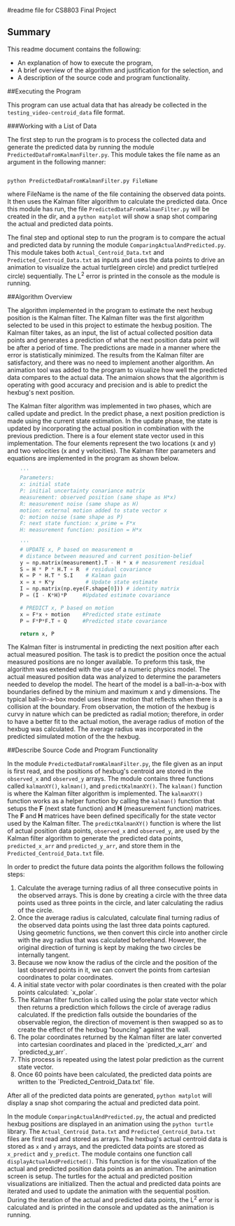 
#readme file for CS8803 Final Project
## Summary
This readme document contains the following:
* An explanation of how to execute the program,
* A brief overview of the algorithm and justification for the selection, and
* A description of the source code and program functionality.

##Executing the Program

This program can use actual data that has already be collected in the `testing_video-centroid_data` file format. 

###Working with a List of Data


The first step to run the program is to process the collected data and generate the predicted data by running the module `PredictedDataFromKalmanFilter.py`. This module takes the file name as an argument in the following manner:
<pre><code>
python PredictedDataFromKalmanFilter.py FileName
</code></pre>

where FileName is the name of the file containing the observed data points. It then uses the Kalman filter algorithm to calculate the predicted data. Once this module has run, the file `PredictedDataFromKalmanFilter.py` will be created in the dir, and a `python matplot` will show a snap shot comparing the actual and predicted data points.

The final step and optional step to run the program is to compare the actual and predicted data by running the module `ComparingActualAndPredicted.py`. This module takes both `Actual_Centroid_Data.txt` and `Predicted_Centroid_Data.txt` as inputs and uses the data points to drive an animation to visualize the actual turtle(green circle) and predict turtle(red circle) sequentially. The L<sup>2</sup> error is printed in the console as the module is running.

##Algorithm Overview

The algorithm implemented in the program to estimate the next hexbug position is the Kalman filter. The Kalman filter was the first algorithm selected to be used in this project to estimate the hexbug position. The Kalman filter takes, as an input, the list of actual collected position data points and generates a prediction of what the next position data point will be after a period of time. The predictions are made in a manner where the error is statistically minimized. The results from the Kalman filter are satisfactory, and there was no need to implement another algorithm. An animation tool was added to the program to visualize how well the predicted data compares to the actual data. The animaion shows that the algorithm is operating with good accuracy and precision and is able to predict the hexbug's next position.

The Kalman filter algorithm was implemented in two phases, which are called update and predict. In the predict phase, a next position prediction is made using the current state estimation. In the update phase, the state is updated by incorporating the actual position in combination with the previous prediction. There is a four element state vector used in this implementation. The four elements represent the two locations (x and y) and two velocities (x and y velocities). The Kalman filter parameters and equations are implemented in the program as shown below. 

~~~python
    '''
    Parameters:
    x: initial state
    P: initial uncertainty conariance matrix
    measurement: observed position (same shape as H*x)
    R: measurement noise (same shape as H)
    motion: external motion added to state vector x
    Q: motion noise (same shape as P)
    F: next state function: x_prime = F*x
    H: measurement function: position = H*x
    
    '''
    # UPDATE x, P based on measurement m    
    # distance between measured and current position-belief
    y = np.matrix(measurement).T - H * x # measurement residual
    S = H * P * H.T + R  # residual covariance
    K = P * H.T * S.I    # Kalman gain
    x = x + K*y          # Update state estimate
    I = np.matrix(np.eye(F.shape[0])) # identity matrix
    P = (I - K*H)*P     #Updated estimate covariance

    # PREDICT x, P based on motion
    x = F*x + motion    #Predicted state estimate
    P = F*P*F.T + Q     #Predicted state covariance

    return x, P
~~~

The Kalman filter is instrumental in predicting the next position after each actual measured position. The task is to predict the position once the actual measured positions are no longer available. To preform this task, the algorithm was extended with the use of a numeric physics model. The actual measured position data was analyized to determine the parameters needed to develop the model. The heart of the model is a ball-in-a-box with boundaries defined by the minium and maximum x and y dimensions. The typical ball-in-a-box model uses linear motion that reflects when there is a collision at the boundary. From observation, the motion of the hexbug is curvy in nature which can be predicted as radial motion; therefore, in order to have a better fit to the actual motion, the average radius of motion of the hexbug was calculated. The average radius was incorporated in the predicted simulated motion of the the hexbug. 


##Describe Source Code and Program Functionality

In the module `PredictedDataFromKalmanFilter.py`, the file given as an input is first read, and the positions of hexbug's centroid are stored in the `observed_x` and `observed_y` arrays. The module contains three functions called `kalmanXY()`, `kalman()`, and `predictKalmanXY()`. The `kalman()` function is where the Kalman filter algorithm is implemented. The `kalmanXY()` function works as a helper function by calling the `kalman()` function that setups the **F** (next state function) and **H** (measurement function) matrices. The **F** and **H** matrices have been defined specifically for the state vector used by the Kalman filter. The `predictKalmanXY()` function is where the list of actual position data points, `observed_x` and `observed_y`, are used by the Kalman filter algorithm to generate the predicted data points, `predicted_x_arr` and `predicted_y_arr`, and store them in the `Predicted_Centroid_Data.txt` file.

In order to predict the future data points the algorithm follows the following steps:
<ol>

<li>Calculate the average turning radius of all three consecutive points in the observed arrays. This is done by creating a circle with the three data points used as three points in the circle, and later calculating the radius of the circle.

<li>Once the average radius is calculated, calculate final turning radius of the observed data points using the last three data points captured. Using geometric functions, we then convert this circle into another circle with the avg radius that was calculated beforehand. However, the original direction of turning is kept by making the two circles be internally tangent.

<li>Because we now know the radius of the circle and the position of the last observed points in it, we can convert the points from cartesian coordinates to polar coordinates.

<li>A initial state vector with polar coordinates is then created with the polar points calculated: `x_polar`.

<li>The Kalman filter function is called using the polar state vector which then returns a prediction which follows the circle of average radius calculated. If the prediction falls outside the boundaries of the observable region, the direction of movement is then swapped so as to create the effect of the hexbug "bouncing" against the wall.

<li>The polar coordinates returned by the Kalman filter are later converted into cartesian coordinates and placed in the `predicted_x_arr` and `predicted_y_arr`.

<li>This process is repeated using the latest polar prediction as the current state vector.

<li> Once 60 points have been calculated, the predicted data points are written to the `Predicted_Centroid_Data.txt` file.
</ol>

After all of the predicted data points are generated, `python matplot` will display a snap shot comparing the actual and predicted data point.

In the module `ComparingActualAndPredicted.py`, the actual and predicted hexbug positions are displayed in an animation using the `python turtle` library. The `Actual_Centroid_Data.txt` and `Predicted_Centroid_Data.txt` files are first read and stored as arrays. The hexbug's actual centroid data is stored as `x` and `y` arrays, and the predicted data points are stored as `x_predict` and `y_predict`. The module contains one function call `displayActualAndPredicted()`. This function is for the visualization of the actual and predicted position data points as an animation. The animation screen is setup. The turtles for the actual and predicted position visualizations are initialized. Then the actual and predicted data points are iterated and used to update the animation with the sequential position. During the iteration of the actual and predicted data points, the L<sup>2</sup> error is calculated and is printed in the console and updated as the animation is running.
